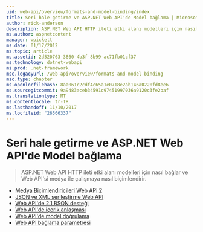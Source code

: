 ```yaml
---
uid: web-api/overview/formats-and-model-binding/index
title: Seri hale getirme ve ASP.NET Web API'de Model bağlama | Microsoft Docs
author: rick-anderson
description: ASP.NET Web API HTTP ileti etki alanı modelleri için nasıl bağlar ve Web API'si medya ile çalışmaya nasıl biçimlendirir.
ms.author: aspnetcontent
manager: wpickett
ms.date: 01/17/2012
ms.topic: article
ms.assetid: 2d520763-3860-4b3f-8b99-ac71fb01cf37
ms.technology: dotnet-webapi
ms.prod: .net-framework
msc.legacyurl: /web-api/overview/formats-and-model-binding
msc.type: chapter
ms.openlocfilehash: 8aa061c2cdf4c65a1e0718e2ab146a0220fd8ee6
ms.sourcegitcommit: 9a9483aceb34591c97451997036a9120c3fe2baf
ms.translationtype: MT
ms.contentlocale: tr-TR
ms.lasthandoff: 11/10/2017
ms.locfileid: "26566337"
---
```

<a name="serialization-and-model-binding-in-aspnet-web-api"></a>Seri hale getirme ve ASP.NET Web API'de Model bağlama
====================
> ASP.NET Web API HTTP ileti etki alanı modelleri için nasıl bağlar ve Web API'si medya ile çalışmaya nasıl biçimlendirir.


- [Medya Biçimlendiricileri Web API 2](media-formatters.md)
- [JSON ve XML serileştirme Web API](json-and-xml-serialization.md)
- [Web API'de 2.1 BSON desteği](bson-support-in-web-api-21.md)
- [Web API'de içerik anlaşması](content-negotiation.md)
- [Web API'de model doğrulama](model-validation-in-aspnet-web-api.md)
- [Web API bağlama parametresi](parameter-binding-in-aspnet-web-api.md)
